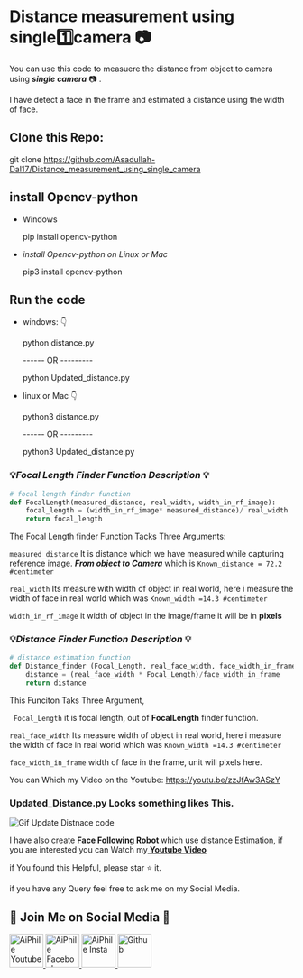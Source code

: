 # Distance measurement using single:one:camera :camera:

You can use this code to measuere the distance from object to camera using ***single camera*** :camera: .

I have detect a face in the frame and estimated a distance using the width of face.

## Clone this Repo:
git clone https://github.com/Asadullah-Dal17/Distance_measurement_using_single_camera

## install Opencv-python 

- Windows 
  
    pip install opencv-python

- *install Opencv-python on Linux or Mac*

    pip3 install opencv-python

## Run the code
-  windows: :point_down:
  
    python distance.py

    ------ OR ---------

    python Updated_distance.py

- linux or Mac :point_down:
   
    python3 distance.py

    ------ OR ---------

    python3 Updated_distance.py



### :bulb:*Focal Length Finder Function Description* :bulb:

```python
# focal length finder function
def FocalLength(measured_distance, real_width, width_in_rf_image):
    focal_length = (width_in_rf_image* measured_distance)/ real_width
    return focal_length

```
The Focal Length finder Function Tacks Three Arguments:

```measured_distance``` It is distance which we have measured while capturing reference image. ***From object to Camera*** which is ```Known_distance = 72.2 #centimeter```  


```real_width``` Its measure with width of object in real world, here i measure the width of face in real world which was ```Known_width =14.3 #centimeter```  

```width_in_rf_image``` it width of object in the image/frame it will be in **pixels**


### :bulb:*Distance Finder Function Description* :bulb:

```python
# distance estimation function
def Distance_finder (Focal_Length, real_face_width, face_width_in_frame):
    distance = (real_face_width * Focal_Length)/face_width_in_frame
    return distance

```
This Funciton Taks Three Argument, 

``` Focal_Length``` it is focal length, out of **FocalLength** finder function.

```real_face_width``` Its measure width of object in real world, here i measure the width of face in real world which was ```Known_width =14.3 #centimeter```  

```face_width_in_frame``` width of face in the frame, unit will pixels here.


You can Which my Video on the Youtube: https://youtu.be/zzJfAw3ASzY



### Updated_Distance.py Looks something likes This.


<img alt="Gif Update Distnace code " src="Ouput_Updated_distance.gif">


I have also create  <a href ="https://github.com/Asadullah-Dal17/Face-Following-Robot-using-Distance-Estimation"> <strong>Face Following Robot </strong> </a> which use distance Estimation, if you are interested you can Watch my<a href ="https://youtu.be/5FSOZe96kNg"> <strong>Youtube Video</strong>  </a> 


if You found this Helpful, please star :star: it.

if you have any Query feel free to ask me on my Social Media.
## :green_heart: Join Me on Social Media :green_heart:


<a href="https://www.youtube.com/c/aiphile"> <img alt="AiPhile Youtube" src="icons/youtub-icon.svg"  width="60" height="60">
</a>
<a href="https://www.facebook.com/AIPhile17">
<img alt="AiPhile Facebook" src="icons/facebook-icon.svg"  width="60" height="60">
</a>
<a href="https://www.instagram.com/aiphile17/"> <img alt="AiPhile Insta" src="icons/instagram-icon.svg"  width="60" height="60">
</a>
<a href="https://github.com/Asadullah-Dal17"> <img alt="Github" src="icons/github-icon.svg"  width="60" height="60">
</a>

